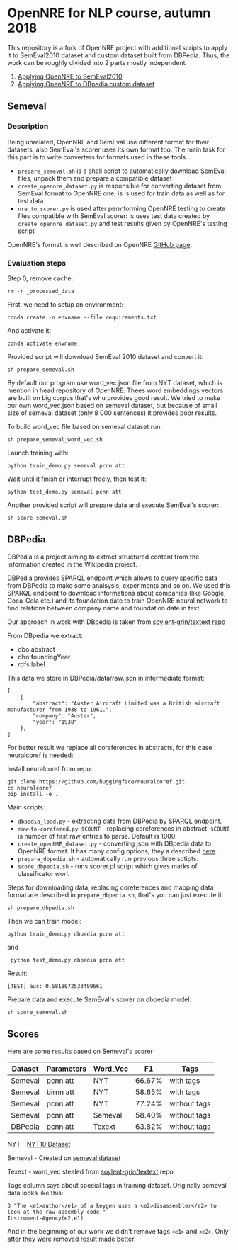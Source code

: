 # OpenNRE for NLP course, autumn 2018

This repository is a fork of OpenNRE project with additional scripts
to apply it to SemEval2010 dataset and custom dataset built from DBPedia.
Thus, the work can be roughly divided into 2 parts mostly independent:


1. [Applying OpenNRE to SemEval2010](#semeval)
2. [Applying OpenNRE to DBpedia custom dataset](#dbpedia)

## Semeval

### Description

Being unrelated, OpenNRE and SemEval use different format for their datasets, also SemEval's
scorer uses its own format too. The main task for this part is to write converters for formats
used in these tools. 

* `prepare_semeval.sh` is a shell script to automatically download SemEval files, unpack them and prepare 
a compatible dataset
* `create_opennre_dataset.py` is responsible for converting dataset from SemEval format to OpenNRE one;
is is used for train data as well as for test data
* `nre_to_scorer.py` is used after permforming OpenNRE testing to create files compatible with SemEval scorer: 
is uses test data created by `create_opennre_dataset.py` and test results given by OpenNRE's testing script

OpenNRE's format is well described on OpenNRE [GitHub page](https://github.com/thunlp/OpenNRE).

### Evaluation steps

Step 0, remove cache:

    rm -r _processed_data
    
First, we need to setup an environment:

    conda create -n envname --file requirements.txt
    
And activate it:

    conda activate envname
    
    
Provided script will download SemEval 2010 dataset and convert it:

    sh prepare_semeval.sh
    
By default our program use word_vec.json file from NYT dataset, which is mention in head repository of OpenNRE.
Thees word embeddings vectors are built on big corpus that's whu provides good result. We tried to make our own word_vec.json
based on semeval dataset, but because of small size of semeval dataset (only 8 000 sentences) it provides poor results.

To build word_vec file based on semeval dataset run:

    sh prepare_semeval_word_vec.sh
    
Launch training with:

    python train_demo.py semeval pcnn att
    
Wait until it finish or interrupt freely, then test it:

    python test_demo.py semeval pcnn att
    
Another provided script will prepare data and execute SemEval's scorer:

    sh score_semeval.sh

## DBPedia

DBPedia is a project aiming to extract structured content from the information created in the Wikipedia project.

DBPedia provides SPARQL endpoint which allows to query specific data from DBPedia to make some analsysis,
experiments and so on. We used this SPARQL endpoint to download informations about companies (like Google, Coca-Cola etc.)
and its foundation date to train OpenNRE neural network to find relations between company name and foundation date in text.

Our approach in work with DBpedia is taken from [soylent-grin/textext repo](https://github.com/soylent-grin/textext)

From DBpedia we extract:

* dbo:abstract
* dbo:foundingYear
* rdfs:label


This data we store in DBPedia/data/raw.json in intermediate format:

    [
        {
            "abstract": "Auster Aircraft Limited was a British aircraft manufacturer from 1938 to 1961.",
            "company": "Auster",
            "year": "1938"
        },
    ]
    
For better result we replace all coreferences in abstracts, for this case neuralcoref is needed:

Install neuralcoref from repo:

    git clone https://github.com/huggingface/neuralcoref.git
    cd neuralcoref
    pip install -e .
    
Main scripts:

* `dbpedia_load.py` - extracting date from DBPedia by SPARQL endpoint.
* `raw-to-corefered.py $COUNT` - replacing coreferences in abstract. `$COUNT` is number of first raw entries to parse. Default is 1000.
* `create_openNRE_dataset.py` - converting json with DBpedia data to OpenNRE format. It has many config options,
they a described [here](https://github.com/soylent-grin/textext/blob/master/OpenNRE/readme.md#configuration-of-create_opennre_datasetpy).
* `prepare_dbpedia.sh` - automatically run previous three sctipts.
* `score_dbpedia.sh` - runs scorer.pl script which gives marks of classificator worl.
    
Steps for downloading data, replacing coreferences and mapping data format are described in `prepare_dbpedia.sh`,
that's you can just execute it.

    sh prepare_dbpedia.sh
    
Then we can train model:

    python train_demo.py dbpedia pcnn att
    
and

     python test_demo.py dbpedia pcnn att
     
Result:

    [TEST] auc: 0.5818072533499661
    
Prepare data and execute SemEval's scorer on dbpedia model:

    sh score_semeval.sh


## Scores

Here are some results based on Semeval's scorer

| Dataset | Parameters | Word_Vec | F1     | Tags          |
|---------|------------|----------|--------|---------------|
| Semeval | pcnn att   | NYT      | 66.67% | with tags     |
| Semeval | birnn att  | NYT      | 58.65% | with tags     |
| Semeval | pcnn att   | NYT      | 77.24% | without tags  |
| Semeval | pcnn att   | Semeval  | 58.40% | without tags |
| DBPedia | pcnn att   | Texext   | 63.82%  | without tags  |

NYT - [NYT10 Dataset](https://github.com/thunlp/OpenNRE#nyt10-dataset)

Semeval - Created on [semeval dataset](https://github.com/davidsbatista/Annotated-Semantic-Relationships-Datasets#semeval-2010)

Texext - word_vec stealed from [soylent-grin/textext](https://github.com/soylent-grin/textext/tree/master/OpenNRE) repo

Tags column says about special tags in training dataset. Originally semeval data looks like this:

    3 "The <e1>author</e1> of a keygen uses a <e2>disassembler</e2> to look at the raw assembly code."
    Instrument-Agency(e2,e1)
    
And in the beginning of our work we didn't remove tags `<e1>` and `<e2>`. Only after they were removed
result made better.
